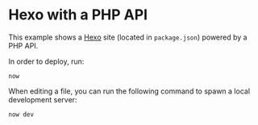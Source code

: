# Hexo with a PHP API

This example shows a [Hexo](https://hexo.io/) site (located in `package.json`) powered by a PHP API.

In order to deploy, run:

```
now
```

When editing a file, you can run the following command to spawn a local development server:

```
now dev
```
